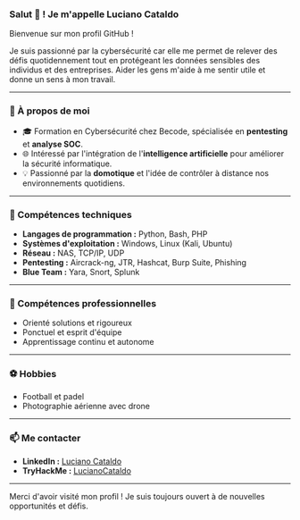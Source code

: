 ### Salut 👋 ! Je m'appelle Luciano Cataldo

Bienvenue sur mon profil GitHub ! 

Je suis passionné par la cybersécurité car elle me permet de relever des défis quotidennement tout en protégeant les données sensibles des individus et des entreprises. Aider les gens m'aide à me sentir utile et donne un sens à mon travail.

---

### 🚀 À propos de moi
- 🎓 Formation en Cybersécurité chez Becode, spécialisée en **pentesting** et **analyse SOC**.
- 🌐 Intéressé par l'intégration de l'**intelligence artificielle** pour améliorer la sécurité informatique.
- 💡 Passionné par la **domotique** et l'idée de contrôler à distance nos environnements quotidiens.

---

### 🔧 Compétences techniques
- **Langages de programmation :** Python, Bash, PHP
- **Systèmes d'exploitation :** Windows, Linux (Kali, Ubuntu)
- **Réseau :** NAS, TCP/IP, UDP
- **Pentesting :** Aircrack-ng, JTR, Hashcat, Burp Suite, Phishing
- **Blue Team :** Yara, Snort, Splunk

---

### 🎯 Compétences professionnelles
- Orienté solutions et rigoureux
- Ponctuel et esprit d'équipe
- Apprentissage continu et autonome

---

### ⚽ Hobbies
- Football et padel
- Photographie aérienne avec drone

---

### 📫 Me contacter
- **LinkedIn :** [Luciano Cataldo](https://www.linkedin.com/in/luciano-cataldo)
- **TryHackMe :** [LucianoCataldo](https://tryhackme.com/p/lucianocataldo.p)

---

Merci d'avoir visité mon profil ! Je suis toujours ouvert à de nouvelles opportunités et défis.

